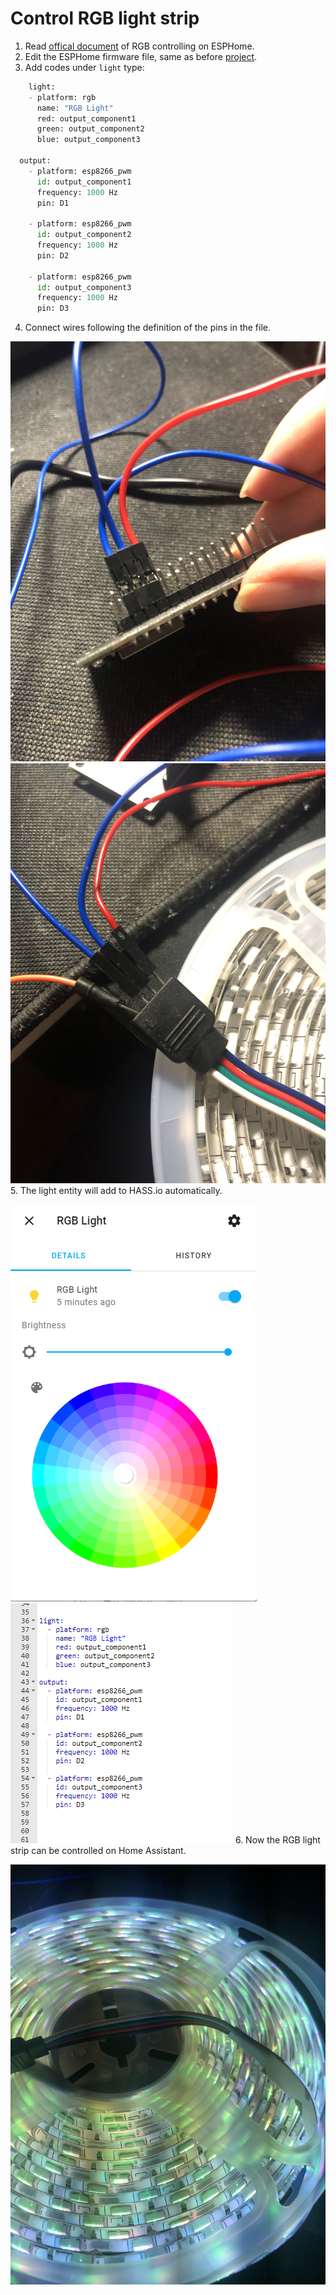 # Control RGB light strip
  1. Read [offical document](https://esphome.io/components/light/rgb.html) of RGB controlling on ESPHome.
  2. Edit the ESPHome firmware file, same as before [project](https://github.com/Gry1995/Iot-Project/tree/master/ESPHome%20installation%20and%20setting).
  3. Add codes under `light` type:
  ```python
      light:
      - platform: rgb
        name: "RGB Light"
        red: output_component1
        green: output_component2
        blue: output_component3

    output:
      - platform: esp8266_pwm
        id: output_component1
        frequency: 1000 Hz
        pin: D1

      - platform: esp8266_pwm
        id: output_component2
        frequency: 1000 Hz
        pin: D2
    
      - platform: esp8266_pwm
        id: output_component3
        frequency: 1000 Hz
        pin: D3
  ```
  4. Connect wires following the definition of the pins in the file.
 
  ![](https://github.com/Gry1995/Iot-Project/blob/master/Control%20RGB%20light%20strip/IMG_3261.jpg)
  ![](https://github.com/Gry1995/Iot-Project/blob/master/Control%20RGB%20light%20strip/IMG_3262.jpg)
  5. The light entity will add to HASS.io automatically.
  
  ![](https://github.com/Gry1995/Iot-Project/blob/master/Control%20RGB%20light%20strip/HASS%20RGB.PNG)
  ![](https://github.com/Gry1995/Iot-Project/blob/master/Control%20RGB%20light%20strip/ESPHome%20Light.PNG)
  6. Now the RGB light strip can be controlled on Home Assistant.
  
  ![](https://github.com/Gry1995/Iot-Project/blob/master/Control%20RGB%20light%20strip/IMG_3263.jpg)
